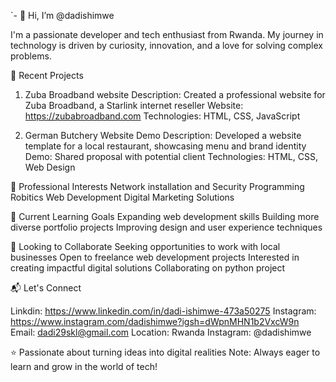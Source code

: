 `- 👋 Hi, I’m @dadishimwe

I'm a passionate developer and tech enthusiast from Rwanda. My journey in technology is driven by curiosity, innovation, and a love for solving complex problems.

🌟 Recent Projects
1. Zuba Broadband website
Description: Created a professional website for Zuba Broadband, a Starlink internet reseller
Website: https://zubabroadband.com
Technologies: HTML, CSS, JavaScript

2. German Butchery Website Demo
Description: Developed a website template for a local restaurant, showcasing menu and brand identity
Demo: Shared proposal with potential client
Technologies: HTML, CSS, Web Design

🎯 Professional Interests
Network installation and Security
Programming
Robitics
Web Development
Digital Marketing Solutions

🌱 Current Learning Goals
Expanding web development skills
Building more diverse portfolio projects
Improving design and user experience techniques

🤝 Looking to Collaborate
Seeking opportunities to work with local businesses
Open to freelance web development projects
Interested in creating impactful digital solutions
Collaborating on python project

📬 Let's Connect

Linkdin: https://www.linkedin.com/in/dadi-ishimwe-473a50275
Instagram: https://www.instagram.com/dadishimwe?igsh=dWpnMHN1b2VxcW9n
Email: dadi29skl@gmail.com
Location: Rwanda
Instagram: @dadishimwe

⭐️ Passionate about turning ideas into digital realities
Note: Always eager to learn and grow in the world of tech!

<!---
dadishimwe/dadishimwe is a ✨ special ✨ repository because its `README.md` (this file) appears on your GitHub profile.
You can click the Preview link to take a look at your changes.
--->
